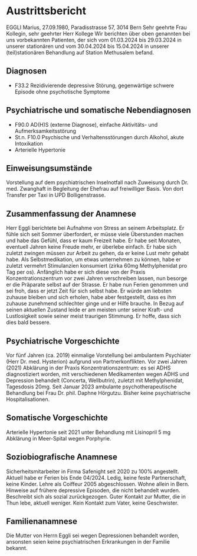 # Austrittsbericht
EGGLI Marius, 27.09.1980, Paradisstrasse 57, 3014 Bern
Sehr geehrte Frau Kollegin, sehr geehrter Herr Kollege
Wir berichten über oben genannten bei uns vorbekannten Patienten,
der sich vom 01.03.2024 bis 29.03.2024 in unserer stationären und
vom 30.04.2024 bis 15.04.2024 in unserer (teil)stationären Behandlung
auf Station Methusalem befand.

## Diagnosen
* F33.2 Rezidivierende depressive Störung, gegenwärtige schwere Episode 
ohne psychotische Symptome

## Psychiatrische und somatische Nebendiagnosen
* F90.0 AD(H)S (externe Diagnose), einfache Aktivitäts- und Aufmerksamkeitsstörung
* St.n. F10.0 Psychische und Verhaltensstörungen durch Alkohol, akute Intoxikation
* Arterielle Hypertonie

## Einweisungsumstände
Vorstellung auf dem psychiatrischen Inselnotfall nach Zuweisung durch Dr. med. Zwanghaft
in Begleitung der Ehefrau auf freiwilliger Basis. 
Von dort Transfer per Taxi in UPD Bolligenstrasse.

## Zusammenfassung der Anamnese 
Herr Eggli berichtete bei Aufnahme von Stress an seinem Arbeitsplatz. Er fühle sich
seit Sommer überfordert, er müsse viele Überstunden machen und habe das Gefühl, dass 
er kaum Freizeit habe. Er habe seit Monaten, eventuell Jahren keine Freude mehr, er 
überlebe einfach. Er habe sich zuletzt zwingen müssen zur Arbeit zu gehen, 
da er keine Lust mehr gehabt habe. 
Als Selbstmedikation, um etwas unternehmen zu können, habe er zuletzt vermehrt 
Stimulanzien konsumiert (zirka 60mg Methylphenidat pro Tag per os). 
Anfänglich habe er sich diese von der Praxis Konzentrationszentrum vor zwei 
Jahren verschreiben lassen, nun besorge er die Präparate selbst auf der Strasse. 
Er habe nun Ferien genommen und sei froh, dass er jetzt Zeit für sich selbst habe. 
Er würde am liebsten zuhause bleiben und sich erholen, habe aber festgestellt, 
dass es ihm zuhause zunehmend schlechter ginge und er Hilfe brauche. In Bezug auf 
seinen aktuellen Zustand leide er am meisten unter seiner Kraft- und Lustlosigkeit 
sowie seiner meist traurigen Stimmung. Er hoffe, dass sich dies bald bessere.

## Psychiatrische Vorgeschichte
Vor fünf Jahren (ca. 2019) einmalige Vorstellung bei ambulantem Psychiater
(Herr Dr. med. Hysterion) aufgrund von Partnerkonflikten. Vor zwei Jahren (2021) 
Abklärung in der Praxis Konzentrationszentrum: es sei ADHS diagnostiziert worden, 
mit verschiedenen Medikamenten wegen ADHS und Depression behandelt (Concerta, Wellbutrin), 
zuletzt mit Methylphenidat, Tagesdosis 20mg. Seit Januar 2023 ambulante 
psychotherapeutische Behandlung bei Frau Dr. phil. Daphne Hörgutzu. 
Bisher keine psychiatrische Hospitalisationen.

## Somatische Vorgeschichte
Arterielle Hypertonie seit 2021 unter Behandlung mit Lisinopril 5 mg
Abklärung in Meer-Spital wegen Porphyrie.

## Soziobiografische Anamnese
Sicherheitsmitarbeiter in Firma Safenight seit 2020 zu 100% angestellt. 
Aktuell habe er Ferien bis Ende 04/2024. Ledig, keine feste Partnerschaft, 
keine Kinder. Lehre als Coiffeur 2005 abgeschlossen. Wohne allein in Bern. 
Hinweise auf frühere depressive Episoden, die nicht behandelt wurden. 
Beschreibt sich als sozial zurückgezogen. Guter Kontakt zur Mutter, 
die in Thun lebe, aktuell weniger. Kein Kontakt zum Vater, keine Geschwister.

## Familienanamnese
Die Mutter von Herrn Eggli sei wegen Depressionen behandelt worden, 
ansonsten seien keine psychiatrischen Erkrankungen in der Familie bekannt.
